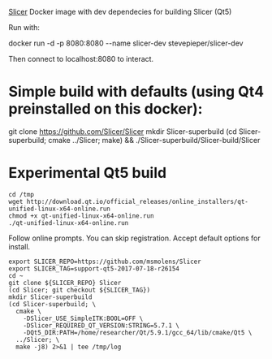 [Slicer](https://www.slicer.org/) Docker image with dev dependecies for building Slicer (Qt5)

Run with:

docker run -d -p 8080:8080 --name slicer-dev stevepieper/slicer-dev

Then connect to localhost:8080 to interact.

# Simple build with defaults (using Qt4 preinstalled on this docker):

git clone https://github.com/Slicer/Slicer
mkdir Slicer-superbuild
(cd Slicer-superbuild; cmake ../Slicer; make) && ./Slicer-superbuild/Slicer-build/Slicer


# Experimental Qt5 build

```
cd /tmp
wget http://download.qt.io/official_releases/online_installers/qt-unified-linux-x64-online.run
chmod +x qt-unified-linux-x64-online.run
./qt-unified-linux-x64-online.run
```

Follow online prompts.  You can skip registration.  Accept default options for install.


```
export SLICER_REPO=https://github.com/msmolens/Slicer
export SLICER_TAG=support-qt5-2017-07-18-r26154
cd ~
git clone ${SLICER_REPO} Slicer
(cd Slicer; git checkout ${SLICER_TAG})
mkdir Slicer-superbuild
(cd Slicer-superbuild; \
  cmake \
    -DSlicer_USE_SimpleITK:BOOL=OFF \
    -DSlicer_REQUIRED_QT_VERSION:STRING=5.7.1 \
    -DQt5_DIR:PATH=/home/researcher/Qt/5.9.1/gcc_64/lib/cmake/Qt5 \
  ../Slicer; \
  make -j8) 2>&1 | tee /tmp/log
```
